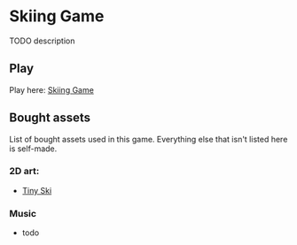 # Skiing Game
TODO description
## Play
Play here: [Skiing Game](todo)

## Bought assets
List of bought assets used in this game. Everything else that isn't listed here is self-made.

### 2D art:
- [Tiny Ski](https://kenney.nl/assets/tiny-ski)

### Music
- todo